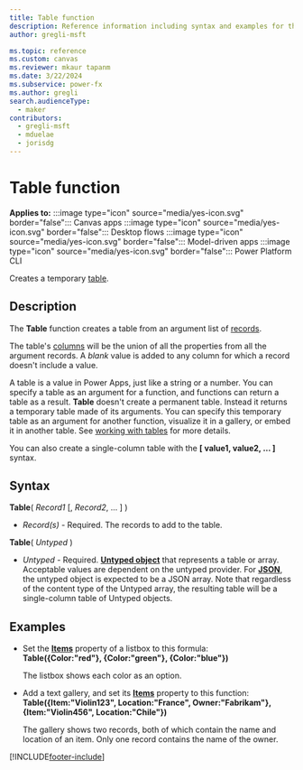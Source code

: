 ```yaml
---
title: Table function
description: Reference information including syntax and examples for the Table function.
author: gregli-msft

ms.topic: reference
ms.custom: canvas
ms.reviewer: mkaur tapanm
ms.date: 3/22/2024
ms.subservice: power-fx
ms.author: gregli
search.audienceType:
  - maker
contributors:
  - gregli-msft
  - mduelae
  - jorisdg
---
```


# Table function

**Applies to:** :::image type="icon" source="media/yes-icon.svg" border="false"::: Canvas apps :::image type="icon" source="media/yes-icon.svg" border="false"::: Desktop flows :::image type="icon" source="media/yes-icon.svg" border="false"::: Model-driven apps :::image type="icon" source="media/yes-icon.svg" border="false"::: Power Platform CLI

Creates a temporary [table](/power-apps/maker/canvas-apps/working-with-tables).

## Description

The **Table** function creates a table from an argument list of [records](/power-apps/maker/canvas-apps/working-with-tables#records).

The table's [columns](/power-apps/maker/canvas-apps/working-with-tables#columns) will be the union of all the properties from all the argument records. A _blank_ value is added to any column for which a record doesn't include a value.

A table is a value in Power Apps, just like a string or a number. You can specify a table as an argument for a function, and functions can return a table as a result. **Table** doesn't create a permanent table. Instead it returns a temporary table made of its arguments. You can specify this temporary table as an argument for another function, visualize it in a gallery, or embed it in another table. See [working with tables](/power-apps/maker/canvas-apps/working-with-tables) for more details.

You can also create a single-column table with the **[ value1, value2, ... ]** syntax.

## Syntax

**Table**( _Record1_ [, *Record2*, ... ] )

- _Record(s)_ - Required. The records to add to the table.

**Table**( _Untyped_ )

- _Untyped_ - Required. [**Untyped object**](../untyped-object.md) that represents a table or array. Acceptable values are dependent on the untyped provider.  For [**JSON**](function-parsejson.md), the untyped object is expected to be a JSON array. Note that regardless of the content type of the Untyped array, the resulting table will be a single-column table of Untyped objects.

## Examples

- Set the **[Items](/power-apps/maker/canvas-apps/controls/properties-core)** property of a listbox to this formula:
  <br>**Table({Color:"red"}, {Color:"green"}, {Color:"blue"})**

  The listbox shows each color as an option.

- Add a text gallery, and set its **[Items](/power-apps/maker/canvas-apps/controls/properties-core)** property to this function:<br>
  **Table({Item:"Violin123", Location:"France", Owner:"Fabrikam"}, {Item:"Violin456", Location:"Chile"})**

  The gallery shows two records, both of which contain the name and location of an item. Only one record contains the name of the owner.

[!INCLUDE[footer-include](../../includes/footer-banner.md)]
